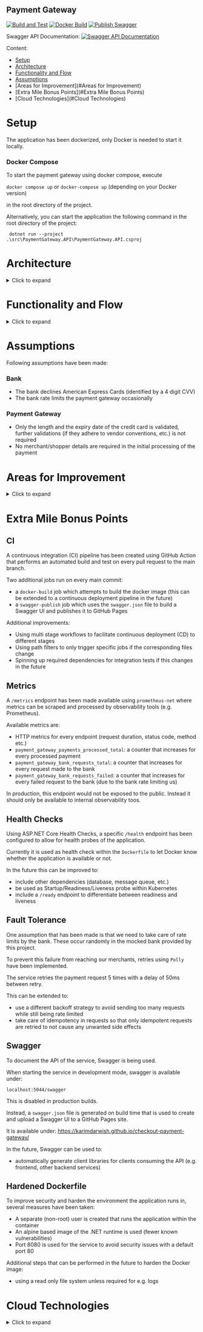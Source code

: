 ## Payment Gateway
[![Build and Test](https://github.com/KarimDarwish/checkout-payment-gateway/actions/workflows/build-test.yml/badge.svg)](https://github.com/KarimDarwish/checkout-payment-gateway/actions/workflows/build-test.yml)
[![Docker Build](https://github.com/KarimDarwish/checkout-payment-gateway/actions/workflows/docker-build.yml/badge.svg)](https://github.com/KarimDarwish/checkout-payment-gateway/actions/workflows/docker-build.yml)
[![Publish Swagger](https://github.com/KarimDarwish/checkout-payment-gateway/actions/workflows/swagger-publish.yml/badge.svg)](https://github.com/KarimDarwish/checkout-payment-gateway/actions/workflows/swagger-publish.yml)

Swagger API Documentation:
[![Swagger API Documentation](https://validator.swagger.io/validator?url=https://karimdarwish.github.io/checkout-payment-gateway/swagger.json)](https://karimdarwish.github.io/checkout-payment-gateway/)

Content:

* [Setup](#Setup)
* [Architecture](#Architecture)
* [Functionality and Flow](#Overview)
* [Assumptions](#Assumptions)
* [Areas for Improvement](#Areas for Improvement)
* [Extra Mile Bonus Points](#Extra Mile Bonus Points)
* [Cloud Technologies](#Cloud Technologies)

# Setup

The application has been dockerized, only Docker is needed to start it locally.

### Docker Compose
To start the payment gateway using docker compose, execute 

``docker compose up`` or `docker-compose up` (depending on your Docker version)

in the root directory of the project.

Alternatively, you can start the application the following command in the root directory of the project:

```
 dotnet run --project .\src\PaymentGateway.API\PaymentGateway.API.csproj
 ```


# Architecture
<details>
  <summary>Click to expand</summary>
	test
</details>

# Functionality and Flow
<details>
  <summary>Click to expand</summary>
	test
</details>

# Assumptions
Following assumptions have been made:

### Bank

- The bank declines American Express Cards (identified by a 4 digit CVV)
- The bank rate limits the payment gateway occasionally

### Payment Gateway
- Only the length and the expiry date of the credit card is validated, further validations (if they adhere to vendor conventions, etc.) is not required
- No merchant/shopper details are required in the initial processing of the payment 

# Areas for Improvement
<details>
  <summary>Click to expand</summary>
	test
</details>

# Extra Mile Bonus Points

## CI

A continuous integration (CI) pipeline has been created using GitHub Action that performs an automated build and test on every pull request to the main branch.

Two additional jobs run on every main commit: 

- a ``docker-build`` job which attempts to build the docker image (this can be extended to a continuous deployment pipeline in the future)
- a ``swagger-publish`` job which uses the `swagger.json` file to build a Swagger UI and publishes it to GitHub Pages

Additional improvements:
- Using multi stage workflows to facilitate continuous deployment (CD) to different stages
- Using path filters to only trigger specific jobs if the corresponding files change
- Spinning up required dependencies for integration tests if this changes in the future

## Metrics

A ``/metrics`` endpoint has been made available using `prometheus-net` where metrics can be scraped and processed by observability tools (e.g. Prometheus).

Available metrics are:

- HTTP metrics for every endpoint (request duration, status code, method etc.)
- ``payment_gateway_payments_processed_total``: a counter that increases for every processed payment
- ``payment_gateway_bank_requests_total``: a counter that increases for every request made to the bank
- ``payment_gateway_bank_requests_failed``: a counter that increases for every failed request to the bank (due to the bank rate limiting us)

In production, this endpoint would not be exposed to the public. Instead it should only be available to internal observability toos.

## Health Checks

Using ASP.NET Core Health Checks, a specific ``/health`` endpoint has been configured to allow for health probes of the application.

Currently it is used as health check within the ``Dockerfile`` to let Docker know whether the application is available or not.

In the future this can be improved to:

- include other dependencies (database, message queue, etc.)
- be used as Startup/Readiness/Liveness probe within Kubernetes
- include a ``/ready`` endpoint to differentiate between readiness and liveness

## Fault Tolerance

One assumption that has been made is that we need to take care of rate limits by the bank.
These occur randomly in the mocked bank provided by this project.

To prevent this failure from reaching our merchants, retries using ``Polly`` have been implemented.

The service retries the payment request 5 times with a delay of 50ms between retry.

This can be extended to:

- use a different backoff strategy to avoid sending too many requests while still being rate limited
- take care of idempotency in requests so that only idempotent requests are retried to not cause any unwanted side effects

## Swagger 

To document the API of the service, Swagger is being used.

When starting the service in development mode, swagger is available under:

``localhost:5044/swagger``

This is disabled in production builds.

Instead, a ``swagger.json`` file is generated on build time that is used to create and upload a Swagger UI to a GitHub Pages site.

It is available under: https://karimdarwish.github.io/checkout-payment-gateway/

In the future, Swagger can be used to:
- automatically generate client libraries for clients consuming the API (e.g. frontend, other backend services)

## Hardened Dockerfile

To improve security and harden the environment the application runs in, several measures have been taken:

- A separate (non-root) user is created that runs the application within the container
- An alpine based image of the .NET runtime is used (fewer known vulnerabilities)
- Port 8080 is used for the service to avoid security issues with a default port 80

Additional steps that can be performed in the future to harden the Docker image:
- using a read only file system unless required for e.g. logs

# Cloud Technologies
<details>
  <summary>Click to expand</summary>
	test
</details>


